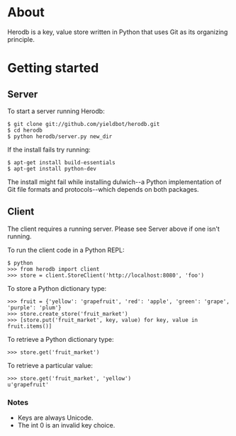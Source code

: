 # About

Herodb is a key, value store written in Python that uses Git as its organizing principle.

# Getting started

## Server

To start a server running Herodb:

    $ git clone git://github.com/yieldbot/herodb.git
    $ cd herodb
    $ python herodb/server.py new_dir

If the install fails try running:

    $ apt-get install build-essentials
    $ apt-get install python-dev

The install might fail while installing dulwich--a Python implementation
of Git file formats and protocols--which depends on both packages.

## Client

The client requires a running server. Please see Server above if one isn't running.

To run the client code in a Python REPL:

    $ python
    >>> from herodb import client
    >>> store = client.StoreClient('http://localhost:8080', 'foo')
 
To store a Python dictionary type:

    >>> fruit = {'yellow': 'grapefruit', 'red': 'apple', 'green': 'grape', 'purple': 'plum'}
    >>> store.create_store('fruit_market')
    >>> [store.put('fruit_market', key, value) for key, value in fruit.items()]

To retrieve a Python dictionary type:

    >>> store.get('fruit_market')

To retrieve a particular value:

    >>> store.get('fruit_market', 'yellow')
    u'grapefruit'

### Notes

- Keys are always Unicode.
- The int 0 is an invalid key choice.

